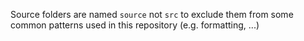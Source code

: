 Source folders are named `source` not `src` to exclude them from some common
patterns used in this repository (e.g. formatting, ...)